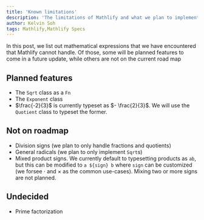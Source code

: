 ```yaml
---
title: 'Known limitations'
description: 'The limitations of Mathlify and what we plan to implement'
author: Kelvin Soh
tags: Mathlify,Mathlify Specs
---
```


In this post, we list out mathematical expressions that we have
encountered that Mathlify cannot handle. Of those, some will be planned
features to come in a future update, while others are not on the current
road map

## Planned features

- The `Sqrt` class as a `Fn`
- The `Exponent` class
- $\frac{-2}{3}$ is currently typeset as $- \frac{2}{3}$. We will use the `Quotient` class to typeset the former.

## Not on roadmap

- Division signs (we plan to only handle fractions and quotients)
- General radicals (we plan to only implement `Sqrt`s)
- Mixed product signs. We currently default to typesetting products
  as `ab`, but this can be modified to `a ${sign} b` where `sign` can be customized (we forsee $\cdot$ and $\times$ as the common use-cases).
  Mixing two or more signs are not planned.

## Undecided

- Prime factorization
